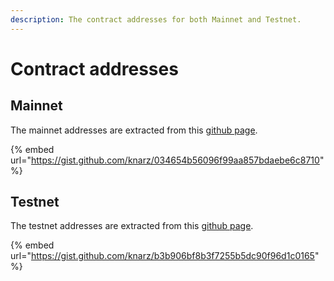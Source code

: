 ```yaml
---
description: The contract addresses for both Mainnet and Testnet.
---
```


# Contract addresses

## Mainnet

The mainnet addresses are extracted from this [github page](https://gist.github.com/knarz/034654b56096f99aa857bdaebe6c8710).

{% embed url="https://gist.github.com/knarz/034654b56096f99aa857bdaebe6c8710" %}

## Testnet

The testnet addresses are extracted from this [github page](https://gist.github.com/knarz/b3b906bf8b3f7255b5dc90f96d1c0165).

{% embed url="https://gist.github.com/knarz/b3b906bf8b3f7255b5dc90f96d1c0165" %}







